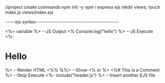 
//project create commands
npm init -y
npm i express ejs
mkdir views; touch index.js views/index.ejs

-----ejs syntex------------------------------------------

<%= variable %>             --JS Output
<% Console.log("hello") %>  --JS  Execute
<%- <h1>Hello</h1> %>       --Render HTML
<%% %%>                     --Show <% or %>
<%# This is a Comment %>    --Stop Execute
<%- include("header.js") %> --Insert another EJS file
